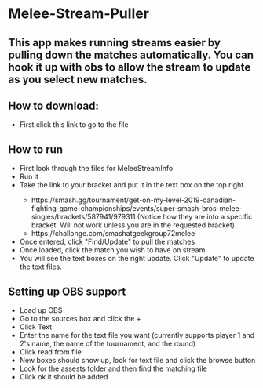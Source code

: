 <h1>Melee-Stream-Puller</h1>
<h2>This app makes running streams easier by pulling down the matches automatically. You can hook it up with obs to allow the stream to update as you select new matches.</h2>
<h2>How to download: </h2>
<ul>
  <li>First click this link to go to the file</li>
</ul>
<h2>How to run</h2>
<ul>
  <li>First look through the files for MeleeStreamInfo</li>
  <li>Run it</li>
  <li>Take the link to your bracket and put it in the text box on the top right</li>
  <ul>
    <li>https://smash.gg/tournament/get-on-my-level-2019-canadian-fighting-game-championships/events/super-smash-bros-melee-singles/brackets/587941/979311 (Notice how they are into a specific bracket. Will not work unless you are in the requested bracket)</li>
    <li>https://challonge.com/smashatgeekgroup72melee</li>
  </ul>
  <li>Once entered, click "Find/Update" to pull the matches</li>
  <li>Once loaded, click the match you wish to have on stream</li>
  <li>You will see the text boxes on the right update. Click "Update" to update the text files.</li>
</ul>
<h2>Setting up OBS support</h2>
<ul>
  <li>Load up OBS</li>
  <li>Go to the sources box and click the +</li>
  <li>Click Text</li>
  <li>Enter the name for the text file you want (currently supports player 1 and 2's name, the name of the tournament, and the round)</li>
  <li>Click read from file</li>
  <li>New boxes should show up, look for text file and click the browse button</li>
  <li>Look for the assests folder and then find the matching file</li>
  <li>Click ok it should be added</li>
</ul>
